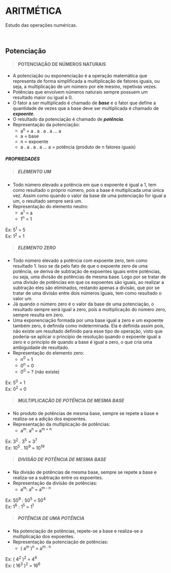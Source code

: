 # ARITMÉTICA
Estudo das operações numéricas.

<br>

## Potenciação

> #### POTENCIAÇÃO DE NÚMEROS NATURAIS
* A potenciação ou exponenciação é a operação matemática que representa de forma simplificada a multiplicação de fatores iguais, ou seja, a multiplicação de um número por ele mesmo, repetivas vezes.
* Potências que envolvem números naturais sempre possuem um resultado maior ou igual a 0.
* O fator a ser multiplicado é chamado de ***base*** e o fator que define a quantidade de vezes que a base deve ser multiplicada é chamado de ***expoente***.
* O resultado da potenciação é chamado de ***potência***.
* Representação da potenciação:
  - a<sup>n</sup> = a . a . a . a ... a 
  - a = base
  - n = expoente
  - a . a . a . a ... a = potência (produto de n fatores iguais)

##### PROPRIEDADES

> ##### ELEMENTO UM
* Todo número elevado a potência em que o expoente é igual a 1, tem como resultado o próprio número, pois a base é multiplicada uma única vez. Assim como quando o valor da base de uma potenciação for igual a um, o resultado sempre será um.
* Representação do elemento neutro:
  - a<sup>1</sup> = a
  - 1<sup>n</sup> = 1

Ex: 5<sup>1</sup> = 5  
Ex: 1<sup>2</sup> = 1  

> ##### ELEMENTO ZERO
* Todo número elevado a potência com expoente zero, tem como resultado 1. Isso se da pelo fato de que o expoente zero de uma potência, se deriva de subtração de expoentes iguais entre potências, ou seja, uma divisão de potências de mesma base. Logo por se tratar de uma divisão de potências em que os expoentes são iguais, ao realizar a subtração eles são eliminados, restando apenas a divisão, que por se tratar de uma divisão entre dois números iguais, tem como resultado o valor um.
* Já quando o número zero é o valor da base de uma potenciação, o resultado sempre será igual a zero, pois a multiplicação do número zero, sempre resulta em zero.
* Uma exponenciação formada por uma base igual a zero e um expoente também zero, é definida como indeterminada. Ela é definida assim pois, não existe um resultado definido para esse tipo de operação, visto que poderia-se aplicar o princípio de resolução quando o expoente igual a zero e o princípio de quando a base é igual a zero, o que cria uma ambiguidade de resultado.
* Representação do elemento zero:
  - n<sup>0</sup> = 1
  - 0<sup>n</sup> = 0
  - 0<sup>0</sup> = ? (não existe)

Ex: 5<sup>0</sup> = 1  
Ex: 0<sup>2</sup> = 0

> ##### MULTIPLICAÇÃO DE POTÊNCIA DE MESMA BASE
* No produto de potências de mesma base, sempre se repete a base e realiza-se a adição dos expoentes.
* Representação da multiplicação de potências:
  - a<sup>m</sup>. a<sup>n</sup> = a<sup>m + n</sup>

Ex: 3<sup>2</sup> . 3<sup>5</sup> = 3<sup>7</sup>    
Ex: 10<sup>5</sup> . 10<sup>9</sup> = 10<sup>19</sup>    

> ##### DIVISÃO DE POTÊNCIA DE MESMA BASE
* Na divisão de potências de mesma base, sempre se repete a base e realiza-se a subtração entre os expoentes.
* Representação da divisão de potências:
  - a<sup>m</sup>: a<sup>n</sup> = a<sup>m - n</sup>

Ex: 50<sup>9</sup> : 50<sup>5</sup> = 50<sup>4</sup>    
Ex: 1<sup>6</sup> : 1<sup>5</sup> = 1<sup>1</sup>    


> ##### POTÊNCIA DE UMA POTÊNCIA
* Na potenciação de potências, repete-se a base e realiza-se a multiplicação dos expoentes.
* Representação da potenciação de potências:
  - ( a<sup>m</sup> )<sup>n</sup> = a<sup>m . n</sup>

Ex: ( 4<sup>2</sup> )<sup>2</sup> = 4<sup>4</sup>  
Ex: ( 16<sup>3</sup> )<sup>2</sup> = 16<sup>6</sup>